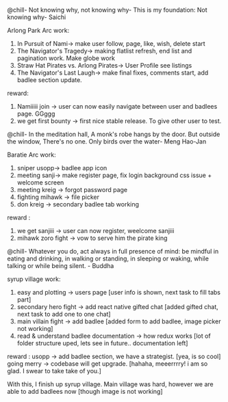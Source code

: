 @chill- Not knowing why, not knowing why- This is my foundation: Not knowing why- Saichi

Arlong Park Arc work:
1. In Pursuit of Nami-> make user follow, page, like, wish, delete start
2. The Navigator's Tragedy-> making flatlist refresh, end list and pagination work. Make globe work
3. Straw Hat Pirates vs. Arlong Pirates-> User Profile see listings
4. The Navigator's Last Laugh-> make final fixes, comments start, add badlee section update.

reward: 
1. Namiiiii join -> user can now easily navigate between user and badlees page. GGggg
2. we get first bounty -> first nice stable release. To give other user to test.



@chill- In the meditation hall, A monk's robe hangs by the door. But outside the window, There's no one. Only birds over the water- Meng Hao-Jan

Baratie Arc work:
1. sniper usopp-> badlee app icon
2. meeting sanji-> make register page, fix login background css issue + welcome screen
3. meeting kreig -> forgot password page
4. fighting mihawk -> file picker
5. don kreig -> secondary badlee tab working

reward :
1. we get sanjiii -> user can now register, weelcome sanjiii
2. mihawk zoro fight -> vow to serve him the pirate king




@chill- Whatever you do, act always in full presence of mind: be mindful in eating and drinking, in walking or standing, in sleeping or waking, while talking or while being silent. - Buddha

syrup village work:
1. easy and plotting -> users page [user info is shown, next task to fill tabs part]
2. secondary hero fight -> add react native gifted chat [added gifted chat, next task to add one to one chat]
3. main villain fight -> add badlee [added form to add badlee, image picker not working]
4. read & understand badlee documentation -> how redux works [lot of folder structure uped, lets see in future.. documentation left]

reward :
usopp -> add badlee section, we have a strategist. [yea, is so cool]
going merry -> codebase will get upgrade. [hahaha, meeerrrry! i am so glad. I swear to take take of you.]


With this, I finish up syrup village. Main village was hard, however we are able to add badlees now [though image is not working]